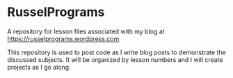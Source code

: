 # RusselPrograms
A repository for lesson files associated with my blog at https://russelprograms.wordpress.com

This repository is used to post code as I write blog posts to demonstrate the discussed subjects. It will be organized by lesson numbers and I will create projects as I go along.
